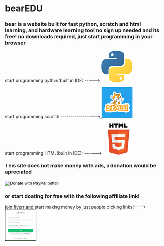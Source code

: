 # bearEDU
<html>
<body background="depositphotos_52533505-stock-illustration-neutral-background.jpg">
</body>
</html>
<html>
  <h3>bear is a website built for fast python, scratch and html learning, and hardware learning too! no sign up needed and its free! no downloads required, just start programming in your browser</h3>
</html>

<html>
<body>
<p>
start programming python(built in IDE: -----><a href="https://pycommunity30.github.io/codeedupython/">
<img border="0" alt="W3Schools" src="pythonimage.jpg" width="100" height="100">
</a>
</p>
</body>
</html>

<html>
<body>
<p>
start programming scratch -----------------><a href="https://pycommunity30.github.io/codeedupython/">
<img border="0" alt="W3Schools" src="0bdbd10ab2fa7096299f7c78e1ac55f5.png" width="100" height="100">
</a>
</p>
</body>
</html>

<html>
<body>
<p>
 start programming HTML(built in IDE): ------> <a href="https://www.w3schools.com">
<img border="0" alt="W3Schools" src="htmlimage.png" width="100" height="100">
</a>
</p>

</body>
</html>
<h3>This site does not make money with ads, a donation would be apreciated</h3>
<form action="https://www.paypal.com/donate" method="post" target="_top">
  <input type="hidden" name="cmd" value="_donations" />
  <input type="hidden" name="business" value="llamanado@gmail.com" />
  <input type="hidden" name="currency_code" value="CAD" />
  <input type="image" src="https://www.paypalobjects.com/en_US/i/btn/btn_donateCC_LG.gif" border="0" name="submit" title="PayPal - The safer, easier way to pay online!"  alt="Donate with PayPal button" />
  <img alt="" border="0" src="https://www.paypal.com/en_CA/i/scr/pixel.gif" width="3" height="3" />
  </form>
  <h3>or start doating for free with the following affiliate link!</h3>
<html>
<body>
<p>
join fiverr and start making money by just people clicking links!---><a href="https://track.fiverr.com/visit/?bta=176920&brand=fiverrhybrid">
<img border="0" alt="W3Schools" src="Choose-a-username-for-your-Fiverr-account.jpg" width="100" height="100">
</a>
</p>
</body>
</html>
